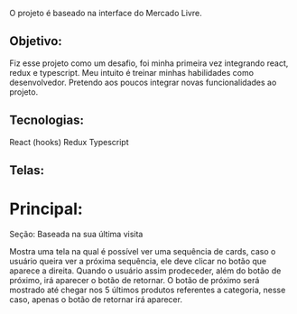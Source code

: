  O projeto é baseado na interface do Mercado Livre.

## Objetivo:

 Fiz esse projeto como um desafio, foi minha primeira vez integrando react, redux e typescript. Meu intuito é treinar minhas habilidades como desenvolvedor. Pretendo aos poucos integrar novas funcionalidades ao projeto.

## Tecnologias:

 React (hooks)
 Redux
 Typescript

## Telas:

# Principal:

 Seção: Baseada na sua última visita

 Mostra uma tela na qual é possível ver uma sequência de cards, caso o usuário queira ver a próxima sequência, ele deve clicar no botão que aparece a direita. Quando o usuário assim prodeceder, além do botão de próximo, irá aparecer o botão de retornar. O botão de próximo será mostrado até chegar nos 5 últimos produtos referentes a categoria, nesse caso, apenas o botão de retornar irá aparecer.
